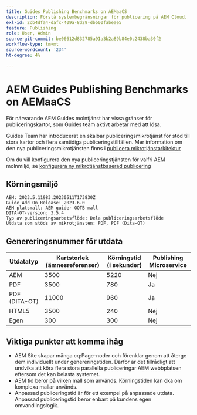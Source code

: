 ```yaml
---
title: Guides Publishing Benchmarks on AEMaaCS
description: Förstå systembegränsningar för publicering på AEM Cloud.
exl-id: 2cb4dfa4-dafc-409a-8d29-dbb00fabeae5
feature: Publishing
role: User, Admin
source-git-commit: be06612d832785a91a3b2a89b84e0c2438ba30f2
workflow-type: tm+mt
source-wordcount: '234'
ht-degree: 4%

---
```


# AEM Guides Publishing Benchmarks on AEMaaCS

För närvarande AEM Guides molntjänst har vissa gränser för publiceringskartor, som Guides team aktivt arbetar med att lösa.

Guides Team har introducerat en skalbar publiceringsmikrotjänst för stöd till stora kartor och flera samtidiga publiceringstillfällen. Mer information om den nya publiceringsmikrotjänsten finns i [publicera mikrotjänstarkitektur](publish-microservice-architecture-and-performance.md)

Om du vill konfigurera den nya publiceringstjänsten för valfri AEM molnmiljö, se [konfigurera ny mikrotjänstbaserad publicering](configure-microservices.md)


## Körningsmiljö

    AEM: 2023.5.11983.20230511T173830Z
    Guide Add On Release: 2023.6.0
    AEM platsmall: AEM guider OOTB-mall
    DITA-OT-version: 3.5.4
    Typ av publiceringsarbetsflöde: Dela publiceringsarbetsflöde
    Utdata som stöds av mikrotjänsten: PDF, PDF (Dita-OT)

## Genereringsnummer för utdata

| Utdatatyp | Kartstorlek (ämnesreferenser) | Körningstid (i sekunder) | Publishing Microservice |
|---------------|------------------------------|----------------------------|-----------------------|
| AEM | 3500 | 5220 | Nej |
| PDF | 3500 | 780 | Ja |
| PDF (DITA-OT) | 11000 | 960 | Ja |
| HTML5 | 3500 | 240 | Nej |
| Egen | 300 | 300 | Nej |

## Viktiga punkter att komma ihåg

- AEM Site skapar många cq:Page-noder och förenklar genom att återge dem individuellt under genereringstiden. Därför är det tillrådligt att undvika att köra flera stora parallella publiceringar AEM webbplatsen eftersom det kan belasta systemet.
- AEM tid beror på vilken mall som används. Körningstiden kan öka om komplexa mallar används.
- Anpassad publiceringstid är för ett exempel på anpassade utdata. Anpassad publiceringstid beror enbart på kundens egen omvandlingslogik.
